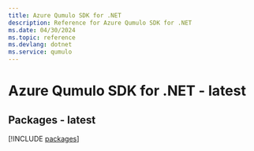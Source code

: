 ```yaml
---
title: Azure Qumulo SDK for .NET
description: Reference for Azure Qumulo SDK for .NET
ms.date: 04/30/2024
ms.topic: reference
ms.devlang: dotnet
ms.service: qumulo
---
```

# Azure Qumulo SDK for .NET - latest
## Packages - latest
[!INCLUDE [packages](qumulo-index.md)]